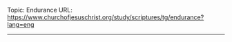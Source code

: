 Topic: Endurance
URL: https://www.churchofjesuschrist.org/study/scriptures/tg/endurance?lang=eng

---

